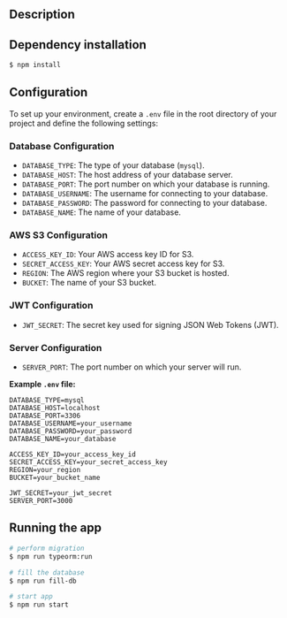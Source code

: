 ## Description


## Dependency installation

```bash
$ npm install
```

## Configuration

To set up your environment, create a `.env` file in the root directory of your project and define the following settings:

### Database Configuration

- `DATABASE_TYPE`: The type of your database (`mysql`).
- `DATABASE_HOST`: The host address of your database server.
- `DATABASE_PORT`: The port number on which your database is running.
- `DATABASE_USERNAME`: The username for connecting to your database.
- `DATABASE_PASSWORD`: The password for connecting to your database.
- `DATABASE_NAME`: The name of your database.

### AWS S3 Configuration

- `ACCESS_KEY_ID`: Your AWS access key ID for S3.
- `SECRET_ACCESS_KEY`: Your AWS secret access key for S3.
- `REGION`: The AWS region where your S3 bucket is hosted.
- `BUCKET`: The name of your S3 bucket.

### JWT Configuration

- `JWT_SECRET`: The secret key used for signing JSON Web Tokens (JWT).

### Server Configuration

- `SERVER_PORT`: The port number on which your server will run.

**Example `.env` file:**

```plaintext
DATABASE_TYPE=mysql
DATABASE_HOST=localhost
DATABASE_PORT=3306
DATABASE_USERNAME=your_username
DATABASE_PASSWORD=your_password
DATABASE_NAME=your_database

ACCESS_KEY_ID=your_access_key_id
SECRET_ACCESS_KEY=your_secret_access_key
REGION=your_region
BUCKET=your_bucket_name

JWT_SECRET=your_jwt_secret
SERVER_PORT=3000
```

## Running the app

```bash
# perform migration
$ npm run typeorm:run

# fill the database
$ npm run fill-db

# start app
$ npm run start
```